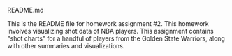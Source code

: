 
README.md

This is the README file for homework assignment #2. This homework involves visualizing shot data of NBA players. This assignment contains "shot charts" for a handful of players from the Golden State Warriors, along with other summaries and visualizations.